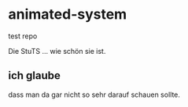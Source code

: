 # animated-system
test repo

Die StuTS ... wie schön sie ist.

## ich glaube
dass man da gar nicht so sehr darauf schauen sollte.
<!--stackedit_data:
eyJoaXN0b3J5IjpbMjExNzU5NTM4XX0=
-->